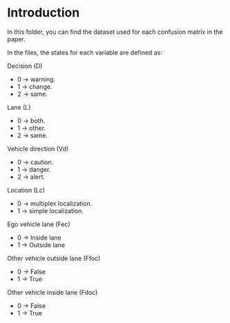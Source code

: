 # Introduction

In this folder, you can find the dataset used for each confusion matrix in the paper.

In the files, the states for each variable are defined as:

Decision (D)

- 0 -> warning.
- 1 -> change.
- 2 -> same.

Lane (L)

- 0 -> both.
- 1 -> other.
- 2 -> same.

Vehicle direction (Vd)

- 0 -> caution.
- 1 -> danger.
- 2 -> alert.

Location (Lc)

- 0 -> multiplex localization.
- 1 -> simple localization.

Ego vehicle lane (Fec)

- 0 -> Inside lane
- 1 -> Outside lane

Other vehicle outside lane (Ffoc)

- 0 -> False
- 1 -> True

Other vehicle inside lane (Fdoc)

- 0 -> False
- 1 -> True
